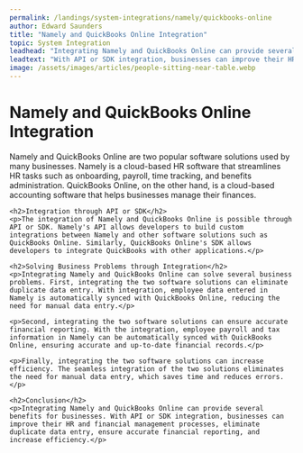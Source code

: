 ```yaml
---
permalink: /landings/system-integrations/namely/quickbooks-online
author: Edward Saunders
title: "Namely and QuickBooks Online Integration"
topic: System Integration
leadhead: "Integrating Namely and QuickBooks Online can provide several benefits for businesses"
leadtext: "With API or SDK integration, businesses can improve their HR and financial management processes, eliminate duplicate data entry, ensure accurate financial reporting, and increase efficiency."
image: /assets/images/articles/people-sitting-near-table.webp
---
```

<div class="arttext">	<h1>Namely and QuickBooks Online Integration</h1>
	<p>Namely and QuickBooks Online are two popular software solutions used by many businesses. Namely is a cloud-based HR software that streamlines HR tasks such as onboarding, payroll, time tracking, and benefits administration. QuickBooks Online, on the other hand, is a cloud-based accounting software that helps businesses manage their finances.</p>

	<h2>Integration through API or SDK</h2>
	<p>The integration of Namely and QuickBooks Online is possible through API or SDK. Namely's API allows developers to build custom integrations between Namely and other software solutions such as QuickBooks Online. Similarly, QuickBooks Online's SDK allows developers to integrate QuickBooks with other applications.</p>

	<h2>Solving Business Problems through Integration</h2>
	<p>Integrating Namely and QuickBooks Online can solve several business problems. First, integrating the two software solutions can eliminate duplicate data entry. With integration, employee data entered in Namely is automatically synced with QuickBooks Online, reducing the need for manual data entry.</p>
	
	<p>Second, integrating the two software solutions can ensure accurate financial reporting. With the integration, employee payroll and tax information in Namely can be automatically synced with QuickBooks Online, ensuring accurate and up-to-date financial records.</p>

	<p>Finally, integrating the two software solutions can increase efficiency. The seamless integration of the two solutions eliminates the need for manual data entry, which saves time and reduces errors.</p>

	<h2>Conclusion</h2>
	<p>Integrating Namely and QuickBooks Online can provide several benefits for businesses. With API or SDK integration, businesses can improve their HR and financial management processes, eliminate duplicate data entry, ensure accurate financial reporting, and increase efficiency.</p>
</div>